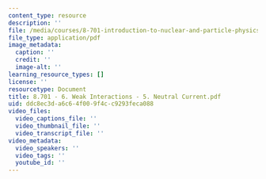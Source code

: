 ```yaml
---
content_type: resource
description: ''
file: /media/courses/8-701-introduction-to-nuclear-and-particle-physics-fall-2020/8701-6-weak-interactions-5-neutral-current.pdf
file_type: application/pdf
image_metadata:
  caption: ''
  credit: ''
  image-alt: ''
learning_resource_types: []
license: ''
resourcetype: Document
title: 8.701 - 6. Weak Interactions - 5. Neutral Current.pdf
uid: ddc8ec3d-a6c6-4f00-9f4c-c9293feca088
video_files:
  video_captions_file: ''
  video_thumbnail_file: ''
  video_transcript_file: ''
video_metadata:
  video_speakers: ''
  video_tags: ''
  youtube_id: ''
---
```

